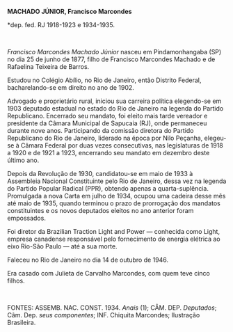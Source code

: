 **MACHADO JÚNIOR, Francisco Marcondes**

\*dep. fed. RJ 1918-1923 e 1934-1935.

 

*Francisco Marcondes Machado Júnior* nasceu em Pindamonhangaba (SP) no
dia 25 de junho de 1877, filho de Francisco Marcondes Machado e de
Rafaelina Teixeira de Barros.

Estudou no Colégio Abílio, no Rio de Janeiro, então Distrito Federal,
bacharelando-se em direito no ano de 1902.

Advogado e proprietário rural, iniciou sua carreira política elegendo-se
em 1903 deputado estadual no estado do Rio de Janeiro na legenda do
Partido Republicano. Encerrado seu mandato, foi eleito mais tarde
vereador e presidente da Câmara Municipal de Sapucaia (RJ), onde
permaneceu durante nove anos. Participando da comissão diretora do
Partido Republicano do Rio de Janeiro, liderado na época por Nilo
Peçanha, elegeu-se à Câmara Federal por duas vezes consecutivas, nas
legislaturas de 1918 a 1920 e de 1921 a 1923, encerrando seu mandato em
dezembro deste último ano.

Depois da Revolução de 1930, candidatou-se em maio de 1933 à Assembleia
Nacional Constituinte pelo Rio de Janeiro, dessa vez na legenda do
Partido Popular Radical (PPR), obtendo apenas a quarta-suplência.
Promulgada a nova Carta em julho de 1934, ocupou uma cadeira desse mês
até maio de 1935, quando terminou o prazo de prorrogação dos mandatos
constituintes e os novos deputados eleitos no ano anterior foram
empossados.

Foi diretor da Brazilian Traction Light and Power — conhecida como
Light, empresa canadense responsável pelo fornecimento de energia
elétrica ao eixo Rio-São Paulo — até a sua morte.

Faleceu no Rio de Janeiro no dia 14 de outubro de 1946.

Era casado com Julieta de Carvalho Marcondes, com quem teve cinco
filhos.

 

FONTES: ASSEMB. NAC. CONST. 1934. *Anais* (1); CÂM. DEP. *Deputados*;
Câm. Dep. *seus componentes*; INF. Chiquita Marcondes; Ilustração
Brasileira.

 
